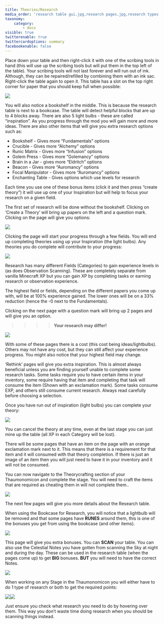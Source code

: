 ```yaml
---
title: Theories/Research
media_order: 'research table gui.jpg,research pages.jpg,research types.jpg,research options.jpg,research complete.jpg,Theorycrafting.jpg,runes.jpg,Celestial Observation.jpg,observation-eldritch.jpg,theory-alchemy.jpg'
taxonomy:
    category:
        - docs
visible: true
twitterenable: true
twittercardoptions: summary
facebookenable: false
---
```


Place down your table and then right-click it with one of the scribing tools in hand (this will use up the scribing tools but will put them in the top left of the table). Your scribing tools will not last forever and will run out of ink. Although, they can be repaired/refilled by combining them with an ink sac. Right-click the table again to open it. This table has a slot on the top right corner for paper that you should keep full when possible:

![](research%20table%20gui.jpg)

You will also notice a bookshelf in the middle. This is because the research table is next to a bookcase. The table will detect helpful blocks that are up to 4 blocks away. There are also 5 light bulbs - these are called “inspiration”. As you progress through the mod you will gain more and more ideas. There are also other items that will give you extra research options such as:

* Bookshelf - Gives more “Fundamentals” options
* Crucible - Gives more “Alchemy” options
* Runic Matrix - Gives more “Infusion” options
* Golem Press - Gives more “Golemancy” options
* Brain in a Jar - gives more “Eldritch” options
* Beacon - Gives more “Auromancy” options
* Focal Manipulator - Gives more “Auromancy” options
* Enchanting Table - Gives options which use levels for research

Each time you use one of these bonus items (click it and then press “create theory”) it will use up one of your Inspiration but will help to focus your research on a given field. 

The first set of research will be done without the bookshelf. Clicking on ‘Create a Theory’ will bring up papers on the left and a question mark. Clicking on the page will give you options:

![](research%20pages.jpg)

Clicking the page will start your progress through a few fields. You will end up completing theories using up your Inspiration (the light bulbs). Any theories you do complete will contribute to your progress: 

![](research%20types.jpg)

Research has many different Fields (Categories) to gain experience levels in (as does Observation Scanning). These are completely separate from vanilla Minecraft XP but you can gain XP by completing tasks or earning research or observation experience. 

The highest field or fields, depending on the different papers you come up with, will be at 100% experience gained. The lower ones will be on a 33% reduction (hence the -0 next to the Fundamentals).
 
Clicking on the next page with a question mark will bring up 2 pages and will give you an option. 

>>>>**Your research may differ!**

![](research%20options.jpg)

With some of these pages there is a cost (this cost being ideas/lightbulbs). Others may not have any cost, but they can still affect your experience progress. You might also notice that your highest field may change.

‘Rethink’ pages will give you extra inspiration. This is almost always beneficial unless you are finding yourself unable to complete some research tasks. Some tasks require you to have certain items in your inventory, some require having that item and completing that task will consume the item (Shown with an exclamation mark). Some tasks consume EXP, and others still consume current research. Always read carefully before choosing a selection.

Once you have run out of inspiration (light bulbs) you can complete your theory:

![](research%20complete.jpg)

You can cancel the theory at any time, even at the last stage you can just mine up the table (all XP in each Category will be lost).

There will be some pages that have an item on the page with an orange exclamation mark next to it. This means that there is a requirement for that item and it will consumed with that theory completion. If there is just an image of an item then you will just need to have it in your inventory and it will not be consumed.

You can now navigate to the Theorycrafting section of your Thaumonomicon and complete the stage. You will need to craft the items that are required as cheating them in will not complete them..

![](Theorycrafting.jpg)

The next few pages will give you more details about the Research table.

When using the Bookcase for Research, you will notice that a lightbulb will be removed and that some pages have **RUNES** around them, this is one of the bonuses you get from using the bookcase (and other items).

![](runes.jpg)

This page will give you extra bonuses. You can **SCAN** your table. You can also use the Celestial Notes you have gotten from scanning the Sky at night and during the day. These can be used in the research table (when the pages come up) to get **BIG** bonuses. **BUT** you will need to have the correct Notes.

![](Celestial%20Observation.jpg)

When working on any Stage in the Thaumonomicon you will either have to do 1 type of research or both to get the required points:

![](observation-eldritch.jpg)![](theory-alchemy.jpg)

Just ensure you check what research you need to do by hovering over them. This way you don’t waste time doing research when you should be scanning things instead.

